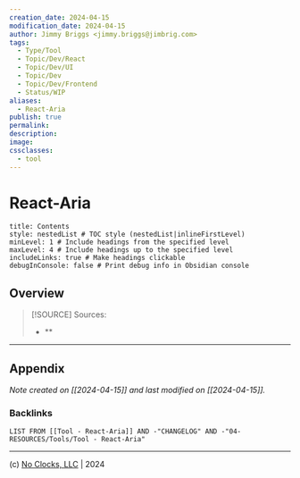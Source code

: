 ```yaml
---
creation_date: 2024-04-15
modification_date: 2024-04-15
author: Jimmy Briggs <jimmy.briggs@jimbrig.com>
tags:
  - Type/Tool
  - Topic/Dev/React
  - Topic/Dev/UI
  - Topic/Dev
  - Topic/Dev/Frontend
  - Status/WIP
aliases:
  - React-Aria
publish: true
permalink:
description:
image:
cssclasses:
  - tool
---
```



# React-Aria

```table-of-contents
title: Contents 
style: nestedList # TOC style (nestedList|inlineFirstLevel)
minLevel: 1 # Include headings from the specified level
maxLevel: 4 # Include headings up to the specified level
includeLinks: true # Make headings clickable
debugInConsole: false # Print debug info in Obsidian console
```

## Overview

> [!SOURCE] Sources:
> - **

***

## Appendix

*Note created on [[2024-04-15]] and last modified on [[2024-04-15]].*

### Backlinks

```dataview
LIST FROM [[Tool - React-Aria]] AND -"CHANGELOG" AND -"04-RESOURCES/Tools/Tool - React-Aria"
```

***

(c) [No Clocks, LLC](https://github.com/noclocks) | 2024